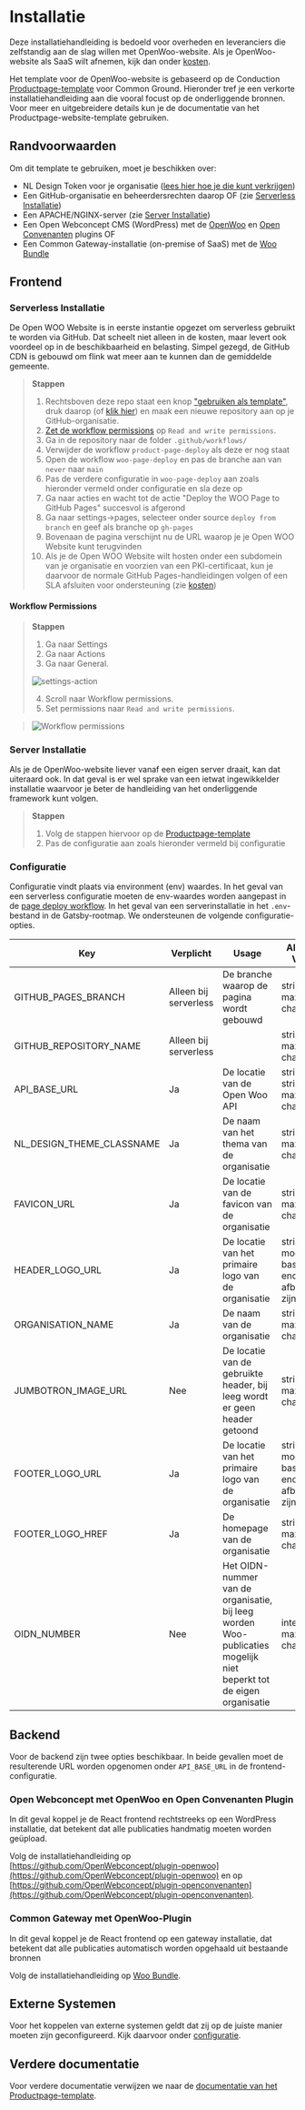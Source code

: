 # Installatie

Deze installatiehandleiding is bedoeld voor overheden en leveranciers die zelfstandig aan de slag willen met OpenWoo-website. Als je OpenWoo-website als SaaS wilt afnemen, kijk dan onder [kosten](/docs/product/Kosten.md).

Het template voor de OpenWoo-website is gebaseerd op de Conduction [Productpage-template](https://github.com/ConductionNL/product-website-template) voor Common Ground. Hieronder tref je een verkorte installatiehandleiding aan die vooral focust op de onderliggende bronnen. Voor meer en uitgebreidere details kun je de documentatie van het Productpage-website-template gebruiken.

## Randvoorwaarden

Om dit template te gebruiken, moet je beschikken over:

- NL Design Token voor je organisatie ([lees hier hoe je die kunt verkrijgen](https://conductionnl.github.io/product-website-template/Features/NL_Design))
- Een GitHub-organisatie en beheerdersrechten daarop OF (zie [Serverless Installatie](#serverless-installatie))
- Een APACHE/NGINX-server (zie [Server Installatie](#server-installatie))
- Een Open Webconcept CMS (WordPress) met de [OpenWoo](https://github.com/OpenWebconcept/plugin-openwoo) en [Open Convenanten](https://github.com/OpenWebconcept/plugin-openconvenanten) plugins OF
- Een Common Gateway-installatie (on-premise of SaaS) met de [Woo Bundle](https://github.com/ConductionNL/WooBundle/tree/main)

## Frontend

### Serverless Installatie

De Open WOO Website is in eerste instantie opgezet om serverless gebruikt te worden via GitHub. Dat scheelt niet alleen in de kosten, maar levert ook voordeel op in de beschikbaarheid en belasting. Simpel gezegd, de GitHub CDN is gebouwd om flink wat meer aan te kunnen dan de gemiddelde gemeente.

> **Stappen**
>
> 1. Rechtsboven deze repo staat een knop ["gebruiken als template"](https://github.com/new?template_name=woo-website-template&template_owner=ConductionNL), druk daarop (of [klik hier](https://github.com/new?template_name=woo-website-template&template_owner=ConductionNL)) en maak een nieuwe repository aan op je GitHub-organisatie.
> 2. [Zet de workflow permissions](#workflow-permissions) op `Read and write permissions`.
> 3. Ga in de repository naar de folder `.github/workflows/`
> 4. Verwijder de workflow `product-page-deploy` als deze er nog staat
> 5. Open de workflow `woo-page-deploy` en pas de branche aan van `never` naar `main`
> 6. Pas de verdere configuratie in `woo-page-deploy` aan zoals hieronder vermeld onder configuratie en sla deze op
> 7. Ga naar acties en wacht tot de actie "Deploy the WOO Page to GitHub Pages" succesvol is afgerond
> 8. Ga naar settings->pages, selecteer onder source `deploy from branch` en geef als branche op `gh-pages`
> 9. Bovenaan de pagina verschijnt nu de URL waarop je je Open WOO Website kunt terugvinden
> 10. Als je de Open WOO Website wilt hosten onder een subdomein van je organisatie en voorzien van een PKI-certificaat, kun je daarvoor de normale GitHub Pages-handleidingen volgen of een SLA afsluiten voor ondersteuning (zie [kosten](/docs/product/Kosten.md))

#### Workflow Permissions

> **Stappen**
>
> 1. Ga naar Settings
> 2. Ga naar Actions
> 3. Ga naar General.
>
> ![settings-action](settings-action.png)
>
> 4. Scroll naar Workflow permissions.
> 5. Set permissions naar `Read and write permissions`.

> ![Workflow permissions](workflow-permissions.png)

### Server Installatie

Als je de OpenWoo-website liever vanaf een eigen server draait, kan dat uiteraard ook. In dat geval is er wel sprake van een ietwat ingewikkelder installatie waarvoor je beter de handleiding van het onderliggende framework kunt volgen.

> **Stappen**
>
> 1. Volg de stappen hiervoor op de [Productpage-template](https://github.com/ConductionNL/product-website-template)
> 2. Pas de configuratie aan zoals hieronder vermeld bij configuratie

### Configuratie

Configuratie vindt plaats via environment (env) waardes. In het geval van een serverless configuratie moeten de env-waardes worden aangepast in de [page deploy workflow](https://github.com/ConductionNL/woo-website-template/blob/main/.github/workflows/product-page-deploy.yml). In het geval van een serverinstallatie in het `.env`-bestand in de Gatsby-rootmap. We ondersteunen de volgende configuratie-opties.

| Key                       | Verplicht             | Usage                                                                                                              | Allowed Value                                        | Default / Example                                                                                |
| ------------------------- | --------------------- | ------------------------------------------------------------------------------------------------------------------ | ---------------------------------------------------- | ------------------------------------------------------------------------------------------------ |
| GITHUB_PAGES_BRANCH       | Alleen bij serverless | De branche waarop de pagina wordt gebouwd                                                                          | string, max 255 characters                           | gh-pages                                                                                         |
| GITHUB_REPOSITORY_NAME    | Alleen bij serverless |                                                                                                                    | string, max 255 characters                           | `${{ github.event.repository.name }}`                                                            |
| API_BASE_URL              | Ja                    | De locatie van de Open Woo API                                                                                     | string <URL>, string, max 255 characters             | "<https://api.gateway.commonground.nu/api>"                                                      |
| NL_DESIGN_THEME_CLASSNAME | Ja                    | De naam van het thema van de organisatie                                                                           | string, max 255 characters                           | "conduction-theme"                                                                               |
| FAVICON_URL               | Ja                    | De locatie van de favicon van de organisatie                                                                       | string <URL>, max 255 characters                     | "<https://conduction.nl/wp-content/uploads/2021/07/cropped-favicon-32x32.png>"                   |
| HEADER_LOGO_URL           | Ja                    | De locatie van het primaire logo van de organisatie                                                                | string, moet een base encoded afbeelding zijn OF url | "<https://conduction.nl/wp-content/uploads/2021/07/cropped-conductionlogo-1.png>"                |
| ORGANISATION_NAME         | Ja                    | De naam van de organisatie                                                                                         | string, max 255 characters                           | "Conduction"                                                                                     |
| JUMBOTRON_IMAGE_URL       | Nee                   | De locatie van de gebruikte header, bij leeg wordt er geen header getoond                                          | string <URL>, max 255 characters                     | "<https://www.conduction.nl/wp-content/uploads/2021/07/cropped-Conduction_HOME_0000_afb1-1.png>" |
| FOOTER_LOGO_URL           | Ja                    | De locatie van het primaire logo van de organisatie                                                                | string, moet een base encoded afbeelding zijn OF url | ...                                                                                              |
| FOOTER_LOGO_HREF          | Ja                    | De homepage van de organisatie                                                                                     | string <URL>, max 255 characters                     | "<https://conduction.nl/>"                                                                       |
| OIDN_NUMBER               | Nee                   | Het OIDN-nummer van de organisatie, bij leeg worden Woo-publicaties mogelijk niet beperkt tot de eigen organisatie | integer, max 16 characters                           | 1234567890                                                                                       |

## Backend

Voor de backend zijn twee opties beschikbaar. In beide gevallen moet de resulterende URL worden opgenomen onder `API_BASE_URL` in de frontend-configuratie.

### Open Webconcept met OpenWoo en Open Convenanten Plugin

In dit geval koppel je de React frontend rechtstreeks op een WordPress installatie, dat betekent dat alle publicaties handmatig moeten worden geüpload.

Volg de installatiehandleiding op [https://github.com/OpenWebconcept/plugin-openwoo](https://github.com/OpenWebconcept/plugin-openwoo) en op [https://github.com/OpenWebconcept/plugin-openconvenanten](https://github.com/OpenWebconcept/plugin-openconvenanten).

### Common Gateway met OpenWoo-Plugin

In dit geval koppel je de React frontend op een gateway installatie, dat betekent dat alle publicaties automatisch worden opgehaald uit bestaande bronnen

Volg de installatiehandleiding op [Woo Bundle](https://github.com/ConductionNL/WooBundle/tree/main).

## Externe Systemen

Voor het koppelen van externe systemen geldt dat zij op de juiste manier moeten zijn geconfigureerd. Kijk daarvoor onder [configuratie](/docs/techniek/Configuratie.md).

## Verdere documentatie

Voor verdere documentatie verwijzen we naar de [documentatie van het Productpage-template](https://conductionnl.github.io/product-website-template/).
